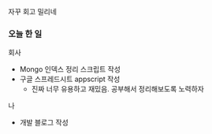 자꾸 회고 밀리네

### 오늘 한 일
회사
- Mongo 인덱스 정리 스크립트 작성
- 구글 스프레드시트 appscript 작성
    - 진짜 너무 유용하고 재밌음. 공부해서 정리해보도록 노력하자

나
- 개발 블로그 작성
